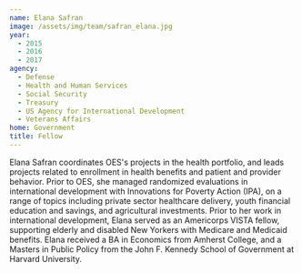 ```yaml
---
name: Elana Safran
image: /assets/img/team/safran_elana.jpg
year: 
  - 2015
  - 2016
  - 2017
agency:
  - Defense
  - Health and Human Services
  - Social Security
  - Treasury
  - US Agency for International Development
  - Veterans Affairs
home: Government
title: Fellow 
---
```


Elana Safran coordinates OES's projects in the health portfolio, and leads projects related to enrollment in health benefits and patient and provider behavior. Prior to OES, she managed randomized evaluations in international development with Innovations for Poverty Action (IPA), on a range of topics including private sector healthcare delivery, youth financial education and savings, and agricultural investments. Prior to her work in international development, Elana served as an Americorps VISTA fellow, supporting elderly and disabled New Yorkers with Medicare and Medicaid benefits. Elana received a BA in Economics from Amherst College, and a Masters in Public Policy from the John F. Kennedy School of Government at Harvard University. 
